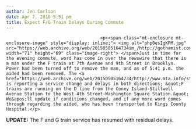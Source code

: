 ```yaml
---
author: Jen Carlson
date: Apr 7, 2010 5:51 pm
title: Expect F/G Train Delays During Commute
---
```


	
										<p><span class="mt-enclosure mt-enclosure-image" style="display: inline;"> <img alt="php0esIgKPM.jpg" src="https://web.archive.org/web/20150505164734im_/http://gothamist.com/attachments/arts_jen/php0esIgKPM.jpg" width="71" height="69" class="image-right"> </span>Just in time for the evening commute, word has come in over the newswire that there is a man under the F train at 7th Avenue and 9th Street in Brooklyn. Power had been turned off to remove the man, and as of 5:41 p.m. the aided had been removed. The <a href="https://web.archive.org/web/20150505164734/http://www.mta.info/status/serviceStatus.html">MTA</a> is reporting a service change and delays in both directions; &quot;F trains are running on the D line from the Coney Island-Stillwell Avenue Station to the West 4th Street-Washington Square Station.&quot; We&apos;ll update if conditions changed, and if any more word comes through regarding the aided, who has been transported to Kings County Hospital.</p>

<p><strong>UPDATE:</strong> The F and G train service has resumed with residual delays.</p>					
										
									
				